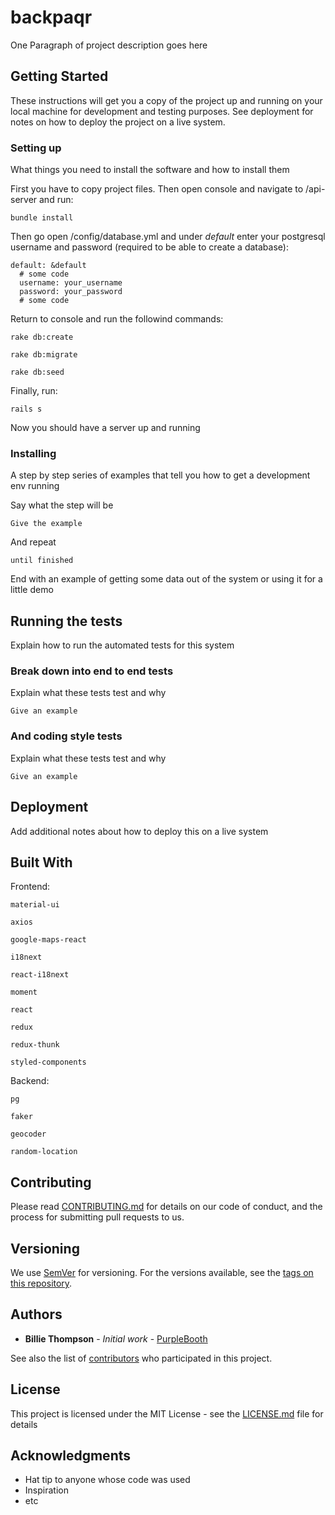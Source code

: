 # backpaqr

One Paragraph of project description goes here

## Getting Started

These instructions will get you a copy of the project up and running on your local machine for development and testing purposes. See deployment for notes on how to deploy the project on a live system.

### Setting up

What things you need to install the software and how to install them

First you have to copy project files. Then open console and navigate to /api-server and run:
```
bundle install
```

Then go open /config/database.yml and under *default* enter your postgresql username and password (required to be able to create a database):
```
default: &default
  # some code
  username: your_username
  password: your_password
  # some code
```

Return to console and run the followind commands:
```
rake db:create
```
```
rake db:migrate
```
```
rake db:seed
```

Finally, run:
```
rails s
```

Now you should have a server up and running

### Installing

A step by step series of examples that tell you how to get a development env running

Say what the step will be

```
Give the example
```

And repeat

```
until finished
```

End with an example of getting some data out of the system or using it for a little demo

## Running the tests

Explain how to run the automated tests for this system

### Break down into end to end tests

Explain what these tests test and why

```
Give an example
```

### And coding style tests

Explain what these tests test and why

```
Give an example
```

## Deployment

Add additional notes about how to deploy this on a live system

## Built With

Frontend:
```
material-ui

axios

google-maps-react

i18next

react-i18next

moment

react

redux

redux-thunk

styled-components
```

Backend:
```
pg

faker

geocoder

random-location
```

## Contributing

Please read [CONTRIBUTING.md](https://gist.github.com/PurpleBooth/b24679402957c63ec426) for details on our code of conduct, and the process for submitting pull requests to us.

## Versioning

We use [SemVer](http://semver.org/) for versioning. For the versions available, see the [tags on this repository](https://github.com/your/project/tags). 

## Authors

* **Billie Thompson** - *Initial work* - [PurpleBooth](https://github.com/PurpleBooth)

See also the list of [contributors](https://github.com/your/project/contributors) who participated in this project.

## License

This project is licensed under the MIT License - see the [LICENSE.md](LICENSE.md) file for details

## Acknowledgments

* Hat tip to anyone whose code was used
* Inspiration
* etc